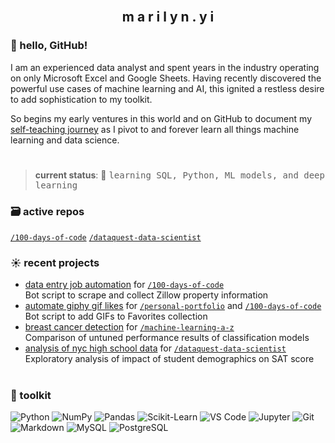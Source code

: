 <br>
<h2 align="center">m a r i l y n . y i</h2>

### 👋 hello, GitHub!

I am an experienced data analyst and spent years in the industry operating on only Microsoft Excel and Google Sheets. Having recently discovered the powerful use cases of machine learning and AI, this ignited a restless desire to add sophistication to my toolkit.

So begins my early ventures in this world and on GitHub to document my [self-teaching journey](https://github.com/marilynyi/self-study-ml-roadmap) as I pivot to and forever learn all things machine learning and data science.

#

>**current status**: 🌱 <samp>learning SQL, Python, ML models, and deep learning</samp>

### 🗃️ active repos
[`/100-days-of-code`](https://github.com/marilynyi/100-days-of-code-python) [`/dataquest-data-scientist`](https://github.com/marilynyi/dataquest-data-scientist)

### ☀️ recent projects

- [data entry job automation](https://github.com/marilynyi/100-days-of-code-python/tree/main/days-51-60/day-53/data-entry-job-automation) for [`/100-days-of-code`](https://github.com/marilynyi/100-days-of-code-python)\
  Bot script to scrape and collect Zillow property information
- [automate giphy gif likes](https://github.com/marilynyi/100-days-of-code-python/tree/main/days-41-50/day-50/automate-giphy-gif-likes/) for [`/personal-portfolio`](https://github.com/marilynyi/personal-portfolio) and [`/100-days-of-code`](https://github.com/marilynyi/100-days-of-code-python)\
  Bot script to add GIFs to Favorites collection
- [breast cancer detection](https://github.com/marilynyi/machine-learning-a-z/blob/main/10-model-selection-and-boosting/10-05-all-classification-models/breast_cancer_detection_using_classification_models.ipynb) for [`/machine-learning-a-z`](https://github.com/marilynyi/machine-learning-a-z)\
  Comparison of untuned performance results of classification models
- [analysis of nyc high school data](https://github.com/marilynyi/dataquest-data-scientist/blob/main/08_analyzing_nyc_high_school_data/analyzing_nyc_high_school_data.ipynb) for [`/dataquest-data-scientist`](https://github.com/marilynyi/dataquest-data-scientist)\
  Exploratory analysis of impact of student demographics on SAT score

#

### 🧰 toolkit

![Python](https://img.shields.io/badge/python-ECF8F9?style=flat&logo=python&logoColor=001C30)
![NumPy](https://img.shields.io/badge/numpy-ECF8F9?style=flat&logo=numpy&logoColor=001C30)
![Pandas](https://img.shields.io/badge/pandas-ECF8F9?style=flat&logo=pandas&logoColor=001C30)
![Scikit-Learn](https://img.shields.io/badge/scikit--learn-ECF8F9?style=flat&logo=scikitlearn&logoColor=001C30)
![VS Code](https://img.shields.io/badge/vs_code-FAF0D7?style=flat&logo=visualstudiocode&logoColor=001C30)
![Jupyter](https://img.shields.io/badge/jupyter-FAF0D7?style=flat&logo=jupyter&logoColor=001C30)
![Git](https://img.shields.io/badge/git-FAF0D7?style=flat&logo=git&logoColor=001C30)
![Markdown](https://img.shields.io/badge/markdown-F5F5F5?style=flat&logo=markdown&logoColor=001C30)
![MySQL](https://img.shields.io/badge/mysql-F5F5F5?style=flat&logo=mysql&logoColor=001C30)
![PostgreSQL](https://img.shields.io/badge/postgresql-F5F5F5?style=flat&logo=postgresql&logoColor=001C30)

#




  



